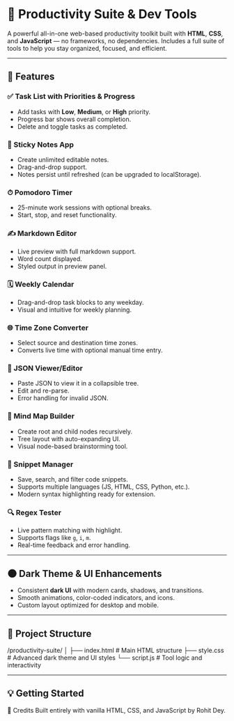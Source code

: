 # 🧠 Productivity Suite & Dev Tools

A powerful all-in-one web-based productivity toolkit built with **HTML**, **CSS**, and **JavaScript** — no frameworks, no dependencies. Includes a full suite of tools to help you stay organized, focused, and efficient.

---

## 🚀 Features

### ✅ Task List with Priorities & Progress
- Add tasks with **Low**, **Medium**, or **High** priority.
- Progress bar shows overall completion.
- Delete and toggle tasks as completed.

### 📝 Sticky Notes App
- Create unlimited editable notes.
- Drag-and-drop support.
- Notes persist until refreshed (can be upgraded to localStorage).

### ⏱ Pomodoro Timer
- 25-minute work sessions with optional breaks.
- Start, stop, and reset functionality.

### ✍️ Markdown Editor
- Live preview with full markdown support.
- Word count displayed.
- Styled output in preview panel.

### 🗓 Weekly Calendar
- Drag-and-drop task blocks to any weekday.
- Visual and intuitive for weekly planning.

### 🌐 Time Zone Converter
- Select source and destination time zones.
- Converts live time with optional manual time entry.

### 🧾 JSON Viewer/Editor
- Paste JSON to view it in a collapsible tree.
- Edit and re-parse.
- Error handling for invalid JSON.

### 🧭 Mind Map Builder
- Create root and child nodes recursively.
- Tree layout with auto-expanding UI.
- Visual node-based brainstorming tool.

### 💾 Snippet Manager
- Save, search, and filter code snippets.
- Supports multiple languages (JS, HTML, CSS, Python, etc.).
- Modern syntax highlighting ready for extension.

### 🔍 Regex Tester
- Live pattern matching with highlight.
- Supports flags like `g`, `i`, `m`.
- Real-time feedback and error handling.

---

## 🌑 Dark Theme & UI Enhancements

- Consistent **dark UI** with modern cards, shadows, and transitions.
- Smooth animations, color-coded indicators, and icons.
- Custom layout optimized for desktop and mobile.

---

## 📁 Project Structure

/productivity-suite/
│
├── index.html # Main HTML structure
├── style.css # Advanced dark theme and UI styles
└── script.js # Tool logic and interactivity

---

## 💡 Getting Started

🙌 Credits
Built entirely with vanilla HTML, CSS, and JavaScript by Rohit Dey.
